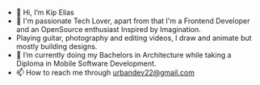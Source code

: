 - 👋 Hi, I’m Kip Elias
- 👀 I'm passionate Tech Lover, apart from that I'm a Frontend Developer and an OpenSource enthusiast Inspired by Imagination. 
- Playing guitar, photography and editing videos, I draw and animate but mostly building designs.
- 🌱 I’m currently doing my Bachelors in Architecture while taking a Diploma in Mobile Software Development.  
- 📫 How to reach me through urbandev22@gmail.com

<!---
urbankip/urbankip is a ✨ special ✨ repository because its `README.md` (this file) appears on your GitHub profile.
You can click the Preview link to take a look at your changes.
--->
